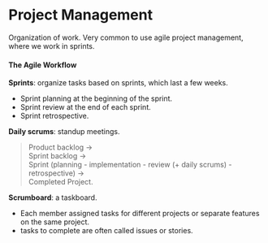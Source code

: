 # Project Management  

Organization of work. Very common to use agile project management, where we work in sprints.  

#### The Agile Workflow  

**Sprints**: organize tasks based on sprints, which last a few weeks.  
- Sprint planning at the beginning of the sprint.  
- Sprint review at the end of each sprint.  
- Sprint retrospective.  

**Daily scrums**: standup meetings.  

> Product backlog ->  
> Sprint backlog ->  
> Sprint (planning - implementation - review (+ daily scrums) - retrospective) ->  
> Completed Project.  

**Scrumboard**: a taskboard.  
- Each member assigned tasks for different projects or separate features on the same project.  
- tasks to complete are often called issues or stories.  





